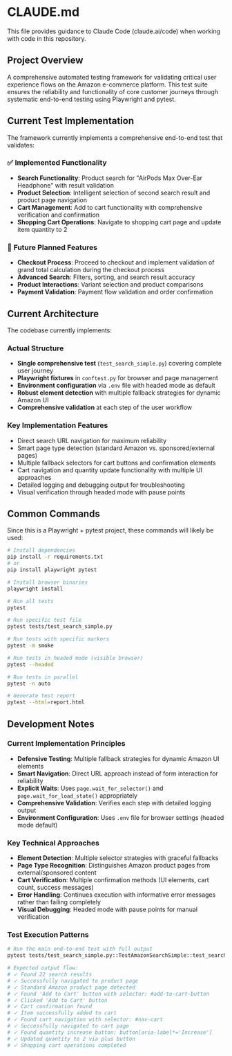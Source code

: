 # CLAUDE.md

This file provides guidance to Claude Code (claude.ai/code) when working with code in this repository.

## Project Overview

A comprehensive automated testing framework for validating critical user experience flows on the Amazon e-commerce platform. This test suite ensures the reliability and functionality of core customer journeys through systematic end-to-end testing using Playwright and pytest.

## Current Test Implementation

The framework currently implements a comprehensive end-to-end test that validates:

### ✅ **Implemented Functionality**
- **Search Functionality**: Product search for "AirPods Max Over-Ear Headphone" with result validation
- **Product Selection**: Intelligent selection of second search result and product page navigation  
- **Cart Management**: Add to cart functionality with comprehensive verification and confirmation
- **Shopping Cart Operations**: Navigate to shopping cart page and update item quantity to 2

### 🔄 **Future Planned Features**
- **Checkout Process**: Proceed to checkout and implement validation of grand total calculation during the checkout process
- **Advanced Search**: Filters, sorting, and search result accuracy
- **Product Interactions**: Variant selection and product comparisons
- **Payment Validation**: Payment flow validation and order confirmation

## Current Architecture

The codebase currently implements:

### **Actual Structure**
- **Single comprehensive test** (`test_search_simple.py`) covering complete user journey
- **Playwright fixtures** in `conftest.py` for browser and page management
- **Environment configuration** via `.env` file with headed mode as default
- **Robust element detection** with multiple fallback strategies for dynamic Amazon UI
- **Comprehensive validation** at each step of the user workflow

### **Key Implementation Features**
- Direct search URL navigation for maximum reliability
- Smart page type detection (standard Amazon vs. sponsored/external pages)
- Multiple fallback selectors for cart buttons and confirmation elements
- Cart navigation and quantity update functionality with multiple UI approaches
- Detailed logging and debugging output for troubleshooting
- Visual verification through headed mode with pause points

## Common Commands

Since this is a Playwright + pytest project, these commands will likely be used:

```bash
# Install dependencies
pip install -r requirements.txt
# or
pip install playwright pytest

# Install browser binaries
playwright install

# Run all tests
pytest

# Run specific test file
pytest tests/test_search_simple.py

# Run tests with specific markers
pytest -m smoke

# Run tests in headed mode (visible browser)
pytest --headed

# Run tests in parallel
pytest -n auto

# Generate test report
pytest --html=report.html
```

## Development Notes

### **Current Implementation Principles**
- **Defensive Testing**: Multiple fallback strategies for dynamic Amazon UI elements
- **Smart Navigation**: Direct URL approach instead of form interaction for reliability
- **Explicit Waits**: Uses `page.wait_for_selector()` and `page.wait_for_load_state()` appropriately
- **Comprehensive Validation**: Verifies each step with detailed logging output
- **Environment Configuration**: Uses `.env` file for browser settings (headed mode default)

### **Key Technical Approaches**
- **Element Detection**: Multiple selector strategies with graceful fallbacks
- **Page Type Recognition**: Distinguishes Amazon product pages from external/sponsored content
- **Cart Verification**: Multiple confirmation methods (UI elements, cart count, success messages)
- **Error Handling**: Continues execution with informative error messages rather than failing completely
- **Visual Debugging**: Headed mode with pause points for manual verification

### **Test Execution Patterns**
```bash
# Run the main end-to-end test with full output
pytest tests/test_search_simple.py::TestAmazonSearchSimple::test_search_and_select_second_result -v -s

# Expected output flow:
# ✓ Found 22 search results
# ✓ Successfully navigated to product page  
# ✓ Standard Amazon product page detected
# ✓ Found 'Add to Cart' button with selector: #add-to-cart-button
# ✓ Clicked 'Add to Cart' button
# ✓ Cart confirmation found
# ✓ Item successfully added to cart
# ✓ Found cart navigation with selector: #nav-cart
# ✓ Successfully navigated to cart page
# ✓ Found quantity increase button: button[aria-label*='Increase']
# ✓ Updated quantity to 2 via plus button
# ✓ Shopping cart operations completed
```